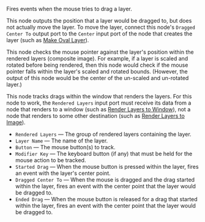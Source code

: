 Fires events when the mouse tries to drag a layer. 

This node outputs the position that a layer would be dragged to, but does not actually move the layer. To move the layer, connect this node's `Dragged Center To` output port to the `Center` input port of the node that creates the layer (such as [Make Oval Layer](vuo-node://vuo.layer.make.oval2)).

This node checks the mouse pointer against the layer's position within the rendered layers (composite image). For example, if a layer is scaled and rotated before being rendered, then this node would check if the mouse pointer falls within the layer's scaled and rotated bounds. (However, the output of this node would be the center of the un-scaled and un-rotated layer.)

This node tracks drags within the window that renders the layers. For this node to work, the `Rendered Layers` input port must receive its data from a node that renders to a window (such as [Render Layers to Window](vuo-node://vuo.layer.render.window)), not a node that renders to some other destination (such as [Render Layers to Image](vuo-node://vuo.layer.render.image)).

   - `Rendered Layers` — The group of rendered layers containing the layer. 
   - `Layer Name` — The name of the layer. 
   - `Button` — The mouse button(s) to track. 
   - `Modifier Key` — The keyboard button (if any) that must be held for the mouse action to be tracked. 
   - `Started Drag` — When the mouse button is pressed within the layer, fires an event with the layer's center point. 
   - `Dragged Center To` — When the mouse is dragged and the drag started within the layer, fires an event with the center point that the layer would be dragged to. 
   - `Ended Drag` — When the mouse button is released for a drag that started within the layer, fires an event with the center point that the layer would be dragged to. 
